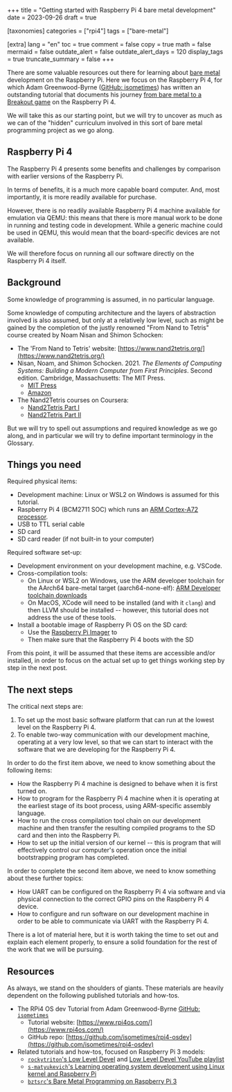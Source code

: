 +++
title = "Getting started with Raspberry Pi 4 bare metal development"
date = 2023-09-26
draft = true

[taxonomies]
categories = ["rpi4"]
tags = ["bare-metal"]

[extra]
lang = "en"
toc = true
comment = false
copy = true
math = false
mermaid = false
outdate_alert = false
outdate_alert_days = 120
display_tags = true
truncate_summary = false
+++

There are some valuable resources out there for learning about
[bare metal](/glossary/bare-metal/) development on the Raspberry Pi. Here we
focus on the Raspberry Pi 4, for which Adam Greenwood-Byrne
([GitHub: isometimes](https://github.com/isometimes)) has written an outstanding
tutorial that documents his journey
[from bare metal to a Breakout game](https://github.com/isometimes/rpi4-osdev)
on the Raspberry Pi 4.

We will take this as our starting point, but we will try to uncover as much as
we can of the "hidden" curriculum involved in this sort of bare metal
programming project as we go along.

<!-- more -->

## Raspberry Pi 4

The Raspberry Pi 4 presents some benefits and challenges by comparison with
earlier versions of the Raspberry Pi.

In terms of benefits, it is a much more capable board computer. And, most
importantly, it is more readily available for purchase.

However, there is no readily available Raspberry Pi 4 machine available for 
emulation via QEMU: this means that there is more manual work to be done in
running and testing code in development. While a generic machine could be
used in QEMU, this would mean that the board-specific devices are not available.

We will therefore focus on running all our software directly on the Raspberry
Pi 4 itself.

## Background

Some knowledge of programming is assumed, in no particular language.

Some knowledge of computing architecture and the layers of abstraction involved
is also assumed, but only at a relatively low level, such as might be gained by
the completion of the justly renowned "From Nand to Tetris" course created by
Noam Nisan and Shimon Schocken:

- The 'From Nand to Tetris' website: [https://www.nand2tetris.org/](https://www.nand2tetris.org/)
- Nisan, Noam, and Shimon Schocken. 2021. *The Elements of Computing Systems:
  Building a Modern Computer from First Principles*. Second edition. Cambridge,
  Massachusetts: The MIT Press.
  - [MIT Press](https://mitpress.mit.edu/9780262539807/the-elements-of-computing-systems/)
  - [Amazon](https://www.amazon.com/Elements-Computing-Systems-second-Principles/dp/0262539802)
- The Nand2Tetris courses on Coursera:
  - [Nand2Tetris Part I](https://www.coursera.org/learn/build-a-computer)
  - [Nand2Tetris Part II](https://www.coursera.org/learn/nand2tetris2)

But we will try to spell out assumptions and required knowledge as we go along,
and in particular we will try to define important terminology in the Glossary.

## Things you need

Required physical items:

- Development machine: Linux or WSL2 on Windows is assumed for this tutorial.
- Raspberry Pi 4 (BCM2711 SOC) which runs an [ARM Cortex-A72 processor](/glossary/arm-cortex-a72/).
- USB to TTL serial cable
- SD card
- SD card reader (if not built-in to your computer)

Required software set-up:

- Development environment on your development machine, e.g. VSCode.
- Cross-compilation tools:
  - On Linux or WSL2 on Windows, use the ARM developer toolchain for the AArch64
    bare-metal target (aarch64-none-elf):
    [ARM Developer toolchain downloads](https://developer.arm.com/downloads/-/arm-gnu-toolchain-downloads)
  - On MacOS, XCode will need to be installed (and with it `clang`) and then
    LLVM should be installed -- however, this tutorial does not address the use
    of these tools.
- Install a bootable image of Raspberry Pi OS on the SD card:
  - Use the [Raspberry Pi Imager](https://www.raspberrypi.com/software/) to 
  - Then make sure that the Raspberry Pi 4 boots with the SD 

From this point, it will be assumed that these items are accessible and/or 
installed, in order to focus on the actual set up to get things working step by
step in the next post.

## The next steps

The critical next steps are:

1. To set up the most basic software platform that can run at the lowest level
   on the Raspberry Pi 4.
2. To enable two-way communication with our development machine, operating at 
   a very low level, so that we can start to interact with the software that we
   are developing for the Raspberry Pi 4.

In order to do the first item above, we need to know something about the
following items:

- How the Raspberry Pi 4 machine is designed to behave when it is first turned
  on.
- How to program for the Raspberry Pi 4 machine when it is operating at the
  earliest stage of its boot process, using ARM-specific assembly language.
- How to run the cross compilation tool chain on our development machine and
  then transfer the resulting compiled programs to the SD card and then into
  the Raspberry Pi.
- How to set up the initial version of our kernel -- this is program that will
  effectively control our computer's operation once the initial bootstrapping
  program has completed.

In order to complete the second item above, we need to know something about
these further topics:

- How UART can be configured on the Raspberry Pi 4 via software and via physical
  connection to the correct GPIO pins on the Raspberry Pi 4 device.
- How to configure and run software on our development machine in order to be
  able to communicate via UART with the Raspberry Pi 4.

There is a lot of material here, but it is worth taking the time to set out and
explain each element properly, to ensure a solid foundation for the rest of the
work that we will be pursuing.

## Resources

As always, we stand on the shoulders of giants. These materials are heavily
dependent on the following published tutorials and how-tos.

- The RPi4 OS dev Tutorial from Adam Greenwood-Byrne [GitHub: `isometimes`](https://github.com/isometimes)
  - Tutorial website: [https://www.rpi4os.com/](https://www.rpi4os.com/)
  - GitHub repo: [https://github.com/isometimes/rpi4-osdev](https://github.com/isometimes/rpi4-osdev)
- Related tutorials and how-tos, focused on Raspberry Pi 3 models:
  - [`rockytriton`'s Low Level Devel](https://github.com/rockytriton/LLD) and 
    [Low Level Devel YouTube playlist](https://www.youtube.com/playlist?list=PLVxiWMqQvhg9FCteL7I0aohj1_YiUx1x8)
  - [`s-matyukevich`'s Learning operating system development using Linux kernel and Raspberry Pi](https://github.com/s-matyukevich/raspberry-pi-os)
  - [`bztsrc`'s Bare Metal Programming on Raspberry Pi 3](https://github.com/bztsrc/raspi3-tutorial)

